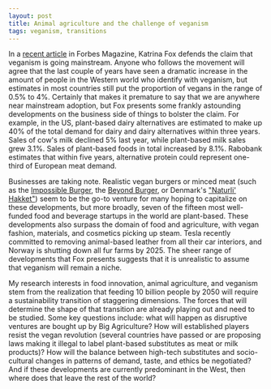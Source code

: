 ```yaml
---
layout: post
title: Animal agriculture and the challenge of veganism
tags: veganism, transitions
---
```


In a [recent article](https://www.forbes.com/sites/katrinafox/2017/12/27/heres-why-you-should-turn-your-business-vegan-in-2018) in Forbes Magazine, Katrina Fox defends the claim that veganism is going mainstream. Anyone who follows the movement will agree that the last couple of years have seen a dramatic increase in the amount of people in the Western world who identify with veganism, but estimates in most countries still put the proportion of vegans in the range of 0.5% to 4%. Certainly that makes it premature to say that we are anywhere near mainstream adoption, but Fox presents some frankly astounding developments on the business side of things to bolster the claim. For example, in the US, plant-based dairy alternatives are estimated to make up 40% of the total demand for dairy and dairy alternatives within three years. Sales of cow's milk declined 5% last year, while plant-based milk sales grew 3.1%. Sales of plant-based foods in total increased by 8.1%. Rabobank estimates that within five years, alternative protein could represent one-third of European meat demand.

Businesses are taking note. Realistic vegan burgers or minced meat (such as the [Impossible Burger](https://www.impossiblefoods.com/burger/), the [Beyond Burger](http://beyondmeat.com/products/view/beyond-burger), or Denmark's ["Naturli' Hakket"](http://naturli-foods.dk/sortiment/naturli-hakket.aspx)) seem to be the go-to venture for many hoping to capitalize on these developments, but more broadly, seven of the fifteen most well-funded food and beverage startups in the world are plant-based. These developments also surpass the domain of food and agriculture, with vegan fashion, materials, and cosmetics picking up steam. Tesla recently committed to removing animal-based leather from all their car interiors, and Norway is shutting down all fur farms by 2025. The sheer range of developments that Fox presents suggests that it is unrealistic to assume that veganism will remain a niche.  

My research interests in food innovation, animal agriculture, and veganism stem from the realization that feeding 10 billion people by 2050 will require a sustainability transition of staggering dimensions. The forces that will determine the shape of that transition are already playing out and need to be studied. Some key questions include: what will happen as disruptive ventures are bought up by Big Agriculture? How will established players resist the vegan revolution (several countries have passed or are proposing laws making it illegal to label plant-based substitutes as meat or milk products)? How will the balance between high-tech substitutes and socio-cultural changes in patterns of demand, taste, and ethics be negotiated? And if these developments are currently predominant in the West, then where does that leave the rest of the world?
